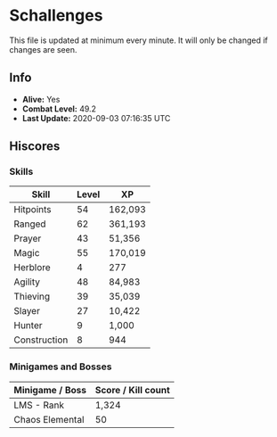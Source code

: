 # Schallenges

This file is updated at minimum every minute. It will only be changed if changes are seen.

## Info

 - **Alive:** Yes
 - **Combat Level:** 49.2
 - **Last Update:** 2020-09-03 07:16:35 UTC

## Hiscores

### Skills

| Skill | Level | XP |
|--|--|--|
| Hitpoints | 54 | 162,093 |
| Ranged | 62 | 361,193 |
| Prayer | 43 | 51,356 |
| Magic | 55 | 170,019 |
| Herblore | 4 | 277 |
| Agility | 48 | 84,983 |
| Thieving | 39 | 35,039 |
| Slayer | 27 | 10,422 |
| Hunter | 9 | 1,000 |
| Construction | 8 | 944 |

### Minigames and Bosses

| Minigame / Boss | Score / Kill count |
|--|--|
| LMS - Rank | 1,324 |
| Chaos Elemental | 50 |
